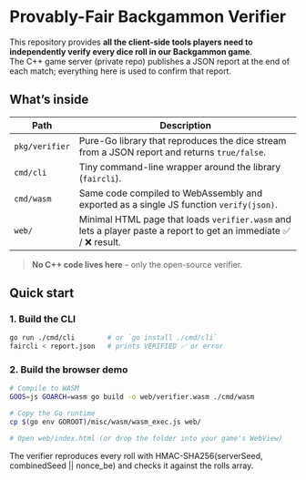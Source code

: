 # Provably-Fair Backgammon Verifier

This repository provides **all the client-side tools players need to independently
verify every dice roll in our Backgammon game**.  
The C++ game server (private repo) publishes a JSON report at the end of each
match; everything here is used to confirm that report.

## What’s inside

| Path | Description |
|------|-------------|
| `pkg/verifier` | Pure-Go library that reproduces the dice stream from a JSON report and returns `true/false`. |
| `cmd/cli` | Tiny command-line wrapper around the library (`faircli`). |
| `cmd/wasm` | Same code compiled to WebAssembly and exported as a single JS function `verify(json)`. |
| `web/` | Minimal HTML page that loads `verifier.wasm` and lets a player paste a report to get an immediate ✅ / ❌ result. |

> **No C++ code lives here** – only the open-source verifier.

## Quick start

### 1. Build the CLI

```bash
go run ./cmd/cli        # or `go install ./cmd/cli`
faircli < report.json   # prints VERIFIED ✅ or error
```

### 2. Build the browser demo

```bash
# Compile to WASM
GOOS=js GOARCH=wasm go build -o web/verifier.wasm ./cmd/wasm

# Copy the Go runtime
cp $(go env GOROOT)/misc/wasm/wasm_exec.js web/

# Open web/index.html (or drop the folder into your game's WebView)
```

The verifier reproduces every roll with HMAC-SHA256(serverSeed, combinedSeed || nonce_be) and checks it against the rolls array.
